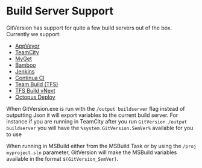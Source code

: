# Build Server Support
GitVersion has support for quite a few build servers out of the box. Currently we support:

 - [AppVeyor](more-info/build-server-setup/appveyor.md)
 - [TeamCity](more-info/build-server-setup/teamcity.md)
 - [MyGet](more-info/build-server-setup/myget.md)
 - [Bamboo](more-info/build-server-setup/bamboo.md)
 - [Jenkins](more-info/build-server-setup/jenkins.md)
 - [Continua CI](more-info/build-server-setup/continua.md)
 - [Team Build (TFS)](more-info/build-server-setup/teambuild.md)
 - [TFS Build vNext](more-info/build-server-setup/tfs-build-vnext.md)
 - [Octopus Deploy](more-info/build-server-setup/octopus-deploy.md)
 
When GitVersion.exe is run with the `/output buildserver` flag instead of outputting Json it will export variables to the current build server.
For instance if you are running in TeamCity after you run `GitVersion /output buildserver` you will have the `%system.GitVersion.SemVer%` available for you to use

When running in MSBuild either from the MSBuild Task or by using the `/proj myproject.sln` parameter, GitVersion will make the MSBuild variables available in the format `$(GitVersion_SemVer)`.